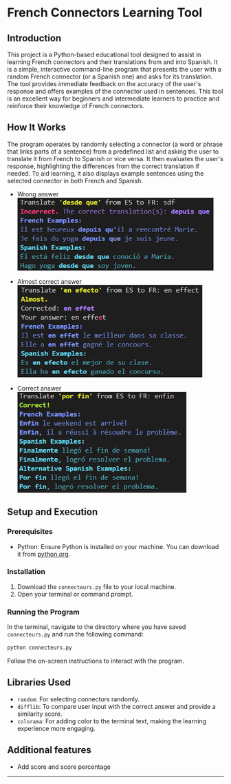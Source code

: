 # French Connectors Learning Tool

## Introduction

This project is a Python-based educational tool designed to assist in learning French connectors and their translations from and into Spanish. It is a simple, interactive command-line program that presents the user with a random French connector (or a Spanish one) and asks for its translation. The tool provides immediate feedback on the accuracy of the user's response and offers examples of the connector used in sentences.
This tool is an excellent way for beginners and intermediate learners to practice and reinforce their knowledge of French connectors.

## How It Works

The program operates by randomly selecting a connector (a word or phrase that links parts of a sentence) from a predefined list and asking the user to translate it from French to Spanish or vice versa. It then evaluates the user's response, highlighting the differences from the correct translation if needed. To aid learning, it also displays example sentences using the selected connector in both French and Spanish.

- Wrong answer
  ![wrong-answer](/screenshots/wrong-answer.png)

- Almost correct answer
  ![almost-answer](/screenshots/almost-answer.png)

- Correct answer
  ![correct-answer](/screenshots/correct-answer.png)

## Setup and Execution

### Prerequisites

- Python: Ensure Python is installed on your machine. You can download it from [python.org](https://www.python.org/downloads/).

### Installation

1. Download the `connecteurs.py` file to your local machine.
2. Open your terminal or command prompt.

### Running the Program

In the terminal, navigate to the directory where you have saved `connecteurs.py` and run the following command:

```sh
python connecteurs.py
```

Follow the on-screen instructions to interact with the program.

## Libraries Used

- `random`: For selecting connectors randomly.
- `difflib`: To compare user input with the correct answer and provide a similarity score.
- `colorama`: For adding color to the terminal text, making the learning experience more engaging.

## Additional features

- Add score and score percentage

---
